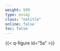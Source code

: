```yaml
---
weight: 509
type: essay
class: "notitle"
online: false
toc: false
---
```


{{< q-figure id="5a" >}}
